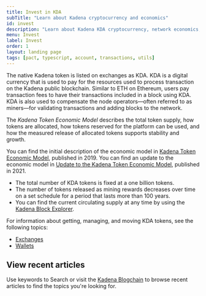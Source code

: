 ```yaml
---
title: Invest in KDA
subTitle: "Learn about Kadena cryptocurrency and economics"
id: invest
description: "Learn about Kadena KDA cryptocurrency, network economics, and the availability of KDA on exchanges."
menu: Invest
label: Invest
order: 1
layout: landing page
tags: [pact, typescript, account, transactions, utils]
---
```


The native Kadena token is listed on exchanges as KDA.
KDA is a digital currency that is used to pay for the resources used to process transaction on the Kadena public blockchain. 
Similar to ETH on Ethereum, users pay transaction fees to have their transactions included in a block using KDA.
KDA is also used to compensate the node operators—often referred to as miners—for validating transactions and adding blocks to the network.

The *Kadena Token Economic Model* describes the total token supply, how tokens are allocated, how tokens reserved for the platform can be used, and how the measured release of allocated tokens supports stability and growth.

You can find the initial description of the economic model in
[Kadena Token Economic Model](/blogchain/2019/the-kadena-token-economic-model-2019-10-30), published in 2019.
You can find an update to the economic model in [Update to the Kadena Token Economic Model](/blogchain/2021/update-to-the-kadena-token-economic-model-2021-01-29), published in 2021.

- The total number of KDA tokens is fixed at a one billion tokens. 
- The number of tokens released as mining rewards decreases over time on a set schedule for a period that lasts more than 100 years.
- You can find the current circulating supply at any time by using the [Kadena Block Explorer](https://explorer.chainweb.com/mainnet).

For information about getting, managing, and moving KDA tokens, see the following topics:

- [Exchanges](/invest/exchanges)
- [Wallets](/invest/wallets)

## View recent articles

Use keywords to Search or visit the [Kadena Blogchain](https://www.kadena.io/blog) to browse recent articles to find the topics you're looking for.
